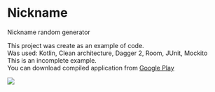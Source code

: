 # Nickname

Nickname random generator

This project was create as an example of code.<br>
Was used: Kotlin, Clean architecture, Dagger 2, Room, JUnit, Mockito<br>
This is an incomplete example.<br>
You can download compiled application from [Google Play](https://play.google.com/store/apps/details?id=com.klim.nickname)

![](https://play-lh.googleusercontent.com/Z1iokbfCgBrOQgzMG5l6kat31hS1Mtiwdtzx56wZptOu7isdSaEuPPjzljWyCh9w72c=w2560-h1329-rw)
